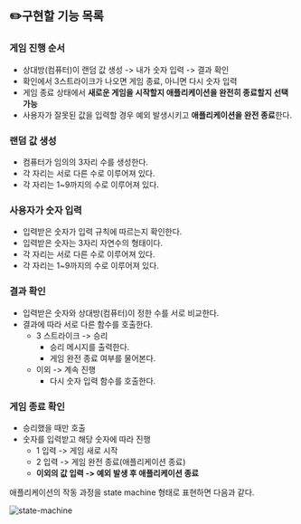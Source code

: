 ## ✏️구현할 기능 목록

### 게임 진행 순서
- 상대방(컴퓨터)이 랜덤 값 생성 -> 내가 숫자 입력 -> 결과 확인
- 확인에서 3스트라이크가 나오면 게임 종료, 아니면 다시 숫자 입력
- 게임 종료 상태에서 **새로운 게임을 시작할지 애플리케이션을 완전히 종료할지 선택 가능**
- 사용자가 잘못된 값을 입력할 경우 예외 발생시키고 **애플리케이션을 완전 종료**한다.


### 랜덤 값 생성
- 컴퓨터가 임의의 3자리 수를 생성한다.
- 각 자리는 서로 다른 수로 이루어져 있다.
- 각 자리는 1~9까지의 수로 이루어져 있다.

### 사용자가 숫자 입력
- 입력받은 숫자가 입력 규칙에 따르는지 확인한다.
- 입력받은 숫자는 3자리 자연수의 형태이다.
- 각 자리는 서로 다른 수로 이루어져 있다.
- 각 자리는 1~9까지의 수로 이루어져 있다.

### 결과 확인
- 입력받은 숫자와 상대방(컴퓨터)이 정한 수를 서로 비교한다.
- 결과에 따라 서로 다른 함수를 호출한다.
    - 3 스트라이크 -> 승리
      - 승리 메시지를 출력한다.
      - 게임 완전 종료 여부를 물어본다.
    - 이외 -> 계속 진행
      - 다시 숫자 입력 함수를 호출한다.

### 게임 종료 확인
- 승리했을 때만 호출
- 숫자를 입력받고 해당 숫자에 따라 진행
  - 1 입력 -> 게임 새로 시작 
  - 2 입력 -> 게임 완전 종료(애플리케이션 종료)
  - **이외의 값 입력 -> 예외 발생 후 애플리케이션 종료**


애플리케이션의 작동 과정을 state machine 형태로 표현하면 다음과 같다.

![state-machine](https://user-images.githubusercontent.com/77482065/199682778-7443cbfe-5e1b-4391-9cf9-13737a9801a6.jpg)

